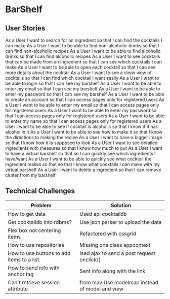 # BarShelf
## User Stories
As a	User	I want to	search for an ingredient	so that	I can find the cocktails I can make
As a	User	I want to	be able to find non-alcoholic drinks	so that	I can find non-alcoholic recipes
As a	User	I want to	be able to find alcoholic drinks	so that	I can find alcoholic recipes
As a	User	I want to	see cocktails that can be made from an ingredient	so that	I can see which cocktails I can make
As a	User	I want to	be able to open each cocktail 	so that	I can see more details about the cocktail
As a	User	I want to	see a clean view of cocktails	so that	I can find which cocktail I want easily
As a	User	I want to	be able to login	so that	I can see my barshelf
As a	User	I want to	be able to enter my email	so that	I can see my barshelf
As a	User	I want to	be able to enter my password	so that	I can see my barshelf
As a	User	I want to	be able to create an account	so that	I can access pages only for registered users
As a	User	I want to	be able to enter my email	so that	I can access pages only for registered users
As a	User	I want to	be able to enter my password	so that	I can access pages only for registered users
As a	User	I want to	be able to enter my name	so that	I can access pages only for registered users
As a	User	I want to	be able to see if cocktail is alcoholic	so that	I know if it has alcohol in it
As a	User	I want to	be able to see how to make it	so that	I know the directions to making the recipe
As a	User	I want to	have a bigger image	so that	I know how it is supposed to look
As a	User	I want to	see detailed ingredients with measures	so that	I know how much to put 
As a	User	I want to	have a virtual barshelf	so that	so I can quickly see which ingredients I have/want
As a	User	I want to	be able to quickly see what cocktail the ingredient makes	so that	so that I know what cocktails I can make with my virtual barshelf
As a	User	I want to	delete a ingredient	so that	I can remove clutter from my barshelf

## Technical Challenges 

Problem |	Solution
--------|----------
How to get data	| Used api cocktaildb
Get cocktaildb into rdbms? |	Use json parser to upload the data
Flex box not centering items |	Refactored with cssgrid
How to use repositories |	Missing one class appcontext
How to use buttons to add items to a list |	Ised ajax to send a post request onclick()
How to send info with anchor tag |	Sent info along with the link 
Can't retrieve session attribute | from mav	Use modelmap instead of model and view
